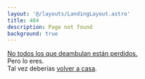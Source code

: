 ```yaml
---
layout: '@/layouts/LandingLayout.astro'
title: 404
description: Page not found
background: true
---
```


<a href="https://en.wikipedia.org/wiki/All_that_glitters_is_not_gold#Tolkien" target="_blank">No todos los que deambulan están perdidos.</a><br/>
Pero lo eres.\
Tal vez deberías [volver a casa](/).
